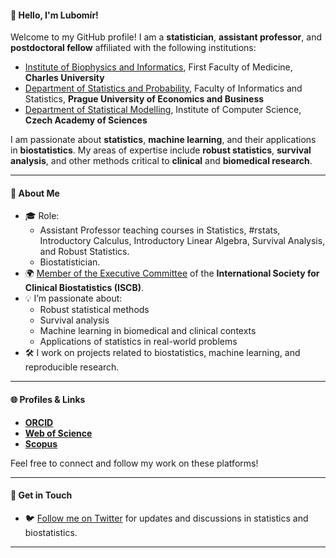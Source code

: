 #### 👋 Hello, I'm Lubomír!

Welcome to my GitHub profile! I am a **statistician**, **assistant professor**, and **postdoctoral fellow** affiliated with the following institutions:

- [Institute of Biophysics and Informatics](https://is.cuni.cz/webapps/whois2/osoba/1121663932437885/?lang=en), First Faculty of Medicine, **Charles University**
- [Department of Statistics and Probability](https://kstp.vse.cz/english/about-the-department/members-of-the-department/), Faculty of Informatics and Statistics, **Prague University of Economics and Business**
- [Department of Statistical Modelling](https://www.cs.cas.cz/staff/stepanek/en), Institute of Computer Science, **Czech Academy of Sciences**

I am passionate about **statistics**, **machine learning**, and their applications in **biostatistics**. My areas of expertise include **robust statistics**, **survival analysis**, and other methods critical to **clinical** and **biomedical research**.

---

#### 📜 **About Me**
- 🎓 Role:
  - Assistant Professor teaching courses in Statistics, #rstats, Introductory Calculus, Introductory Linear Algebra, Survival Analysis, and Robust Statistics.
  - Biostatistician.
- 🌍 [Member of the Executive Committee](https://iscb.international/executive-committee/) of the **International Society for Clinical Biostatistics (ISCB)**.
- 💡 I’m passionate about:
  - Robust statistical methods
  - Survival analysis
  - Machine learning in biomedical and clinical contexts
  - Applications of statistics in real-world problems
- 🛠️ I work on projects related to biostatistics, machine learning, and reproducible research.

---

#### 🌐 **Profiles & Links**
- [**ORCID**](https://orcid.org/0000-0002-8308-4304)  
- [**Web of Science**](https://www.webofscience.com/wos/author/record/3811145)  
- [**Scopus**](https://www.scopus.com/authid/detail.uri?authorId=57210897167) 

Feel free to connect and follow my work on these platforms!

---


#### 🌟 **Get in Touch**
- 🐦 [Follow me on Twitter](https://x.com/lubomirstepanek) for updates and discussions in statistics and biostatistics.

---


<!-- ## Hi there 👋

**LStepanek/LStepanek** is a ✨ _special_ ✨ repository because its `README.md` (this file) appears on your GitHub profile.

Here are some ideas to get you started:

- 🔭 I’m currently working on ...
- 🌱 I’m currently learning ...
- 👯 I’m looking to collaborate on ...
- 🤔 I’m looking for help with ...
- 💬 Ask me about ...
- 📫 How to reach me: ...
- 😄 Pronouns: ...
- ⚡ Fun fact: ...
--> 
